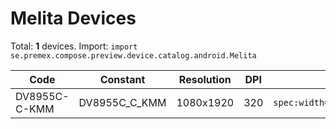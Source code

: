 # Melita Devices

Total: **1** devices. Import: `import se.premex.compose.preview.device.catalog.android.Melita`

| Code | Constant | Resolution | DPI | Compose Spec | Preview Usage |
|------|----------|------------|-----|-------------|---------------|
| DV8955C-C-KMM | DV8955C_C_KMM | 1080x1920 | 320 | `spec:width=1080px,height=1920px,dpi=320` | `@Preview(device = Melita.DV8955C_C_KMM)` |

<!-- Generated automatically. Do not edit manually. -->
